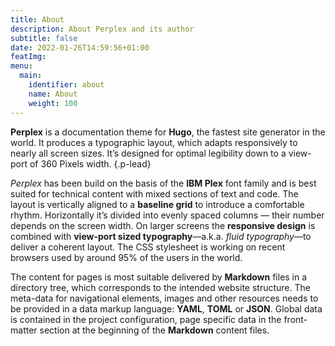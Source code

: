 ```yaml
---
title: About
description: About Perplex and its author
subtitle: false
date: 2022-01-26T14:59:56+01:00
featImg:
menu:
  main: 
    identifier: about
    name: About
    weight: 100
---
```


**Perplex** is a documentation theme for **Hugo**, the fastest site generator in the world. It produces a typographic layout, which adapts responsively to nearly all screen sizes. It’s designed for optimal legibility down to a view-port of 360 Pixels width.
{.p-lead} <!--more-->

_Perplex_ has been build on the basis of the **IBM Plex** font family and is best suited for technical content with mixed sections of text and code. The layout is vertically aligned to a **baseline grid** to introduce a comfortable rhythm. Horizontally it’s divided into evenly spaced columns — their number depends on the screen width. On larger screens the **responsive design** is combined with **view-port sized typography**—a.k.a. _fluid typography_—to deliver a coherent layout. The CSS stylesheet is working on recent browsers used by around 95\% of the users in the world.

The content for pages is most suitable delivered by **Markdown** files in a directory tree, which corresponds to the intended website structure. The meta-data for navigational elements, images and other resources needs to be provided in a data markup language: **YAML**, **TOML** or **JSON**. Global data is contained in the project configuration, page specific data in the front-matter section at the beginning of the **Markdown** content files.
